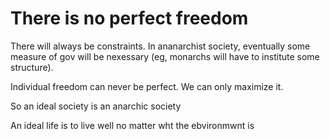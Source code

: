 # There is no perfect freedom

There will always be constraints. In ananarchist society, eventually some measure of gov will be nexessary (eg, monarchs will have to institute some structure).

Individual freedom can never be perfect. We can only maximize it.

So an ideal society is an anarchic society

An ideal life is to live well no matter wht the ebvironmwnt is

